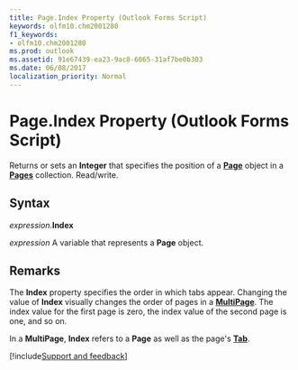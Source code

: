 ```yaml
---
title: Page.Index Property (Outlook Forms Script)
keywords: olfm10.chm2001280
f1_keywords:
- olfm10.chm2001280
ms.prod: outlook
ms.assetid: 91e67439-ea23-9ac8-6065-31af7be0b303
ms.date: 06/08/2017
localization_priority: Normal
---
```



# Page.Index Property (Outlook Forms Script)

Returns or sets an **Integer** that specifies the position of a **[Page](Outlook.page.md)** object in a **[Pages](Outlook.pages(object).md)** collection. Read/write.


## Syntax

_expression_.**Index**

_expression_ A variable that represents a  **Page** object.


## Remarks

The  **Index** property specifies the order in which tabs appear. Changing the value of **Index** visually changes the order of pages in a **[MultiPage](Outlook.multipage.md)**. The index value for the first page is zero, the index value of the second page is one, and so on.

In a  **MultiPage**,  **Index** refers to a **Page** as well as the page's **[Tab](Outlook.tab.md)**.

[!include[Support and feedback](~/includes/feedback-boilerplate.md)]